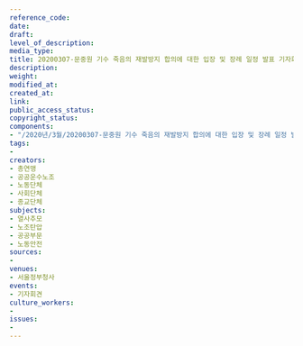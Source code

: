 ```yaml
---
reference_code: 
date: 
draft: 
level_of_description: 
media_type: 
title: 20200307-문중원 기수 죽음의 재발방지 합의에 대한 입장 및 장례 일정 발표 기자회견
description: 
weight: 
modified_at: 
created_at: 
link: 
public_access_status: 
copyright_status: 
components:
- "/2020년/3월/20200307-문중원 기수 죽음의 재발방지 합의에 대한 입장 및 장례 일정 발표 기자회견/_CTU2863.jpg"
tags:
- 
creators:
- 총연맹
- 공공운수노조
- 노동단체
- 사회단체
- 종교단체
subjects:
- 열사추모
- 노조탄압
- 공공부문
- 노동안전
sources:
- 
venues:
- 서울정부청사
events:
- 기자회견
culture_workers:
- 
issues:
- 
---
```

